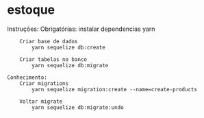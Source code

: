 # estoque

Instruções:
    Obrigatórias:
        instalar dependencias
            yarn
        
        Criar base de dados
            yarn sequelize db:create

        Criar tabelas no banco
            yarn sequelize db:migrate
    
    Conhecimento:
        Criar migrations
            yarn sequelize migration:create --name=create-products

        Voltar migrate
            yarn sequelize db:migrate:undo